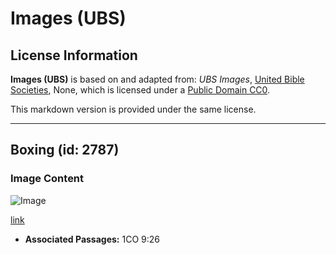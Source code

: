 # Images (UBS)

## License Information

**Images (UBS)** is based on and adapted from: _UBS Images_, [United Bible Societies](https://unitedbiblesocieties.org/), None, which is licensed under a [Public Domain CC0](https://creativecommons.org/public-domain/cc0/).

This markdown version is provided under the same license.



--------------------------------

## Boxing (id: 2787)

### Image Content

![Image](https://cdn.aquifer.bible/aquifer-content/resources/Media/WEB-0085_boxing.jpg)

[link](https://cdn.aquifer.bible/aquifer-content/resources/Media/WEB-0085_boxing.jpg)

* **Associated Passages:** 1CO 9:26

